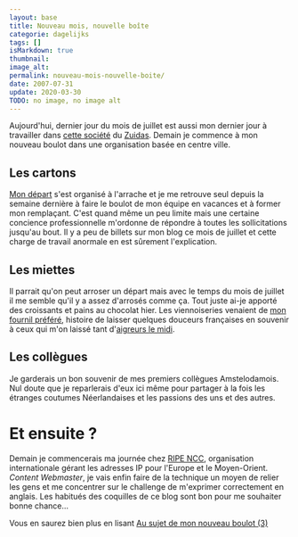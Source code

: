 ```yaml
---
layout: base
title: Nouveau mois, nouvelle boîte
categorie: dagelijks
tags: []
isMarkdown: true
thumbnail: 
image_alt: 
permalink: nouveau-mois-nouvelle-boite/
date: 2007-07-31
update: 2020-03-30
TODO: no image, no image alt
---
```


Aujourd'hui, dernier jour du mois de juillet est aussi mon dernier jour à travailler dans [cette société](/de-mon-boulot) du [Zuidas](/un-buurt-nomme-zuidas). Demain je commence à mon nouveau boulot dans une organisation basée en centre ville.

<!--excerpt-->

## Les cartons
[Mon départ](/je-demissionne) s'est organisé à l'arrache et je me retrouve seul depuis la semaine dernière à faire le boulot de mon équipe en vacances et à former mon remplaçant. C'est quand même un peu limite mais une certaine concience professionnelle m'ordonne de répondre à toutes les sollicitations jusqu'au bout. Il y a peu de billets sur mon blog ce mois de juillet et cette charge de travail anormale en est sûrement l'explication.

## Les miettes
Il parrait qu'on peut arroser un départ mais avec le temps du mois de juillet il me semble qu'il y a assez d'arrosés comme ça. Tout juste ai-je apporté des croissants et pains au chocolat hier. Les viennoiseries venaient de [mon fournil préféré](/le-fournil-de-sebastien), histoire de laisser quelques douceurs françaises en souvenir à ceux qui m'on laissé tant d'[aigreurs le midi](/le-lunch-du-midi).

## Les collègues
Je garderais un bon souvenir de mes premiers collègues Amstelodamois. Nul doute que je reparlerais d'eux ici même pour partager à la fois les étranges coutumes Néerlandaises et les passions des uns et des autres.

# Et ensuite ?
Demain je commencerais ma journée chez [RIPE NCC](http://ripe.net/info/ncc/index.html), organisation internationale gérant les adresses IP pour l'Europe et le Moyen-Orient. *Content Webmaster*, je vais enfin faire de la technique un moyen de relier les gens et me concentrer sur le challenge de m'exprimer correctement en anglais. Les habitués des coquilles de ce blog sont bon pour me souhaiter bonne chance...

Vous en saurez bien plus en lisant [Au sujet de mon nouveau boulot (3)](/mon-nouveau-boulot-3)
